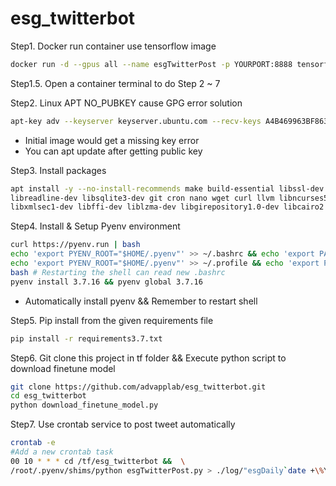 # esg_twitterbot
Step1. Docker run container use tensorflow image
```bash
docker run -d --gpus all --name esgTwitterPost -p YOURPORT:8888 tensorflow/tensorflow:1.15.0-gpu-jupyter
```
Step1.5. Open a container terminal to do Step 2 ~ 7

Step2.  Linux APT NO_PUBKEY cause GPG error solution
```bash
apt-key adv --keyserver keyserver.ubuntu.com --recv-keys A4B469963BF863CC && apt update -y
```
- Initial image would get a missing key error
- You can apt update after getting public key

Step3. Install packages
```bash
apt install -y --no-install-recommends make build-essential libssl-dev zlib1g-dev libbz2-dev \
libreadline-dev libsqlite3-dev git cron nano wget curl llvm libncurses5-dev xz-utils tk-dev libxml2-dev \
libxmlsec1-dev libffi-dev liblzma-dev libgirepository1.0-dev libcairo2 libcairo2-dev
```
Step4. Install & Setup Pyenv environment
```bash
curl https://pyenv.run | bash
echo 'export PYENV_ROOT="$HOME/.pyenv"' >> ~/.bashrc && echo 'export PATH="$PYENV_ROOT/bin:$PATH"' >> ~/.bashrc && echo 'if command -v pyenv 1>/dev/null 2>&1; then\n eval "$(pyenv init -)"\nfi' >> ~/.bashrc
echo 'export PYENV_ROOT="$HOME/.pyenv"' >> ~/.profile && echo 'export PATH="$PYENV_ROOT/bin:$PATH"' >> ~/.profile && echo 'if command -v pyenv 1>/dev/null 2>&1; then\n eval "$(pyenv init -)"\nfi' >> ~/.prof
bash # Restarting the shell can read new .bashrc
pyenv install 3.7.16 && pyenv global 3.7.16
```
- Automatically install pyenv && Remember to restart shell

Step5. Pip install from the given requirements file  
 ```bash
 pip install -r requirements3.7.txt
 ```
Step6. Git clone this project in tf folder && Execute python script to download finetune model
  ```bash
  git clone https://github.com/advapplab/esg_twitterbot.git
  cd esg_twitterbot
  python download_finetune_model.py
  ```
Step7. Use crontab service to post tweet automatically
```bash
crontab -e
#Add a new crontab task
00 10 * * * cd /tf/esg_twitterbot &&  \
/root/.pyenv/shims/python esgTwitterPost.py > ./log/"esgDaily`date +\%Y\%m\%d`".log 2>&1
```
